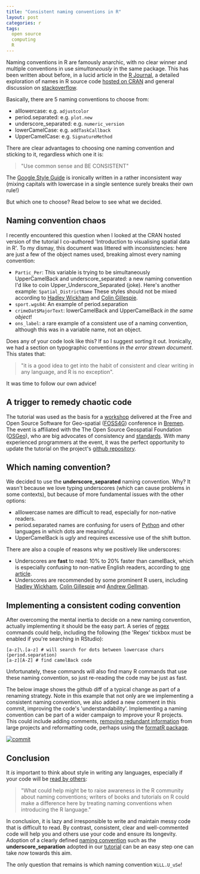 ```yaml
---
title: "Consistent naming conventions in R"
layout: post
categories: r
tags: 
  open source
  computing
  R
---
```



Naming conventions in R are famously anarchic, with no clear winner and multiple conventions in use *simultaneously* in the same package. This has been written about before, in a lucid article in the [R Journal](http://journal.r-project.org/archive/2012-2/RJournal_2012-2_Baaaath.pdf), a detailed exploration of names in R source code [hosted on CRAN](http://cran.r-project.org/web/packages/rockchalk/vignettes/Rstyle.pdf) and general discussion on [stackoverflow](http://stackoverflow.com/questions/1944910/what-is-your-preferred-style-for-naming-variables-in-r).

Basically, there are 5 naming conventions to choose from:

-   alllowercase: e.g. `adjustcolor`
-   period.separated: e.g. `plot.new`
-   underscore\_separated: e.g. `numeric_version`
-   lowerCamelCase: e.g. `addTaskCallback`
-   UpperCamelCase: e.g. `SignatureMethod`

There are clear advantages to choosing one naming convention and sticking to it, regardless which one it is:

> "Use common sense and BE CONSISTENT"

The [Google Style Guide](https://google-styleguide.googlecode.com/svn/trunk/Rguide.xml) is ironically written in a rather inconsistent way (mixing capitals with lowercase in a single sentence surely breaks their own rule!)

But which one to choose? Read below to see what we decided.

<!--more-->

Naming convention chaos
-----------------------

I recently encountered this question when I looked at the CRAN hosted version of the tutorial I co-authored 'Introduction to visualising spatial data in R'. To my dismay, this document was littered with inconsistencies: here are just a few of the object names used, breaking almost every naming convention:

-   `Partic_Per`: This variable is trying to be simultaneously UpperCamelBack and underscore\_separated: a new naming convention I'd like to coin Upper\_Underscore\_Separated (joke). Here's another example: `Spatial_DistrictName` These styles should not be mixed according to [Hadley Wickham](http://adv-r.had.co.nz/Style.html) and [Colin Gillespie](http://csgillespie.wordpress.com/2010/11/23/r-style-guide/).
-   `sport.wgs84`: An example of period.separation
-   `crimeDat$MajorText`: lowerCamelBack and UpperCamelBack *in the same object*!
-   `ons_label`: a rare example of a consistent use of a naming convention, although this was in a variable name, not an object.

Does any of your code look like this? If so I suggest sorting it out. Ironically, we had a section on typographic conventions *in the error strewn document*. This states that:

> "it is a good idea to get into the habit of consistent and clear writing in any language, and R is no exception".

It was time to follow our own advice!

A trigger to remedy chaotic code
--------------------------------

The tutorial was used as the basis for a [workshop](http://foss4g-e.org/content/using-r-command-line-gis) delivered at the Free and Open Source Software for Geo-spatial ([FOSS4G](http://foss4g.org/)) conference in [Bremen](http://foss4g-e.org/). The event is affiliated with the The Open Source Geospatial Foundation ([OSGeo](http://www.osgeo.org/)), who are big advocates of consistency and [standards](http://live.osgeo.org/en/standards/standards.html). With many experienced programmers at the event, it was the perfect opportunity to update the tutorial on the project's [github repository](https://github.com/Robinlovelace/Creating-maps-in-R).

Which naming convention?
------------------------

We decided to use the **underscore\_separated** naming convention. Why? It wasn't because we love typing underscores (which can cause problems in some contexts), but because of more fundamental issues with the other options:

-   alllowercase names are difficult to read, especially for non-native readers.
-   period.separated names are confusing for users of [Python](http://python4astronomers.github.io/python/objects.html) and other languages in which dots are meaningful.
-   UpperCamelBack is *ugly* and requires excessive use of the shift button.

There are also a couple of reasons why we positively like underscores:

-   Underscores are **fast** to read: 10% to 20% faster than camelBack, which is especially confusing to non-native English readers, according to [one article](http://whathecode.wordpress.com/2011/02/10/camelcase-vs-underscores-scientific-showdown/).
-   Underscores are recommended by some prominent R users, including [Hadley Wickham](http://adv-r.had.co.nz/Style.html), [Colin Gillespie](http://csgillespie.wordpress.com/2010/11/23/r-style-guide/) and [Andrew Gellman](http://andrewgelman.com/2012/08/28/migrating-from-dot-to-underscore/).

Implementing a consistent coding convention
-------------------------------------------

After overcoming the mental inertia to decide on a new naming convention, actually implementing it should be the easy part. A series of [regex](http://robinlovelace.net/r/2014/04/14/regex-in-R-RStudio.html) commands could help, including the following (the 'Regex' tickbox must be enabled if you're searching in RStudio):

    [a-z]\.[a-z] # will search for dots between lowercase chars (period.separation)
    [a-z][A-Z] # find camelBack code

Unfortunately, these commands will also find many R commands that use these naming convention, so just re-reading the code may be just as fast.

The below image shows the github diff of a typical change as part of a renaming strategy. Note in this example that not only are we implementing a consistent naming convention, we also added a new comment in this commit, improving the code's 'understandability'. Implementing a naming convention can be part of a wider campaign to improve your R projects. This could include adding comments, [removing redundant information](http://robinlovelace.net/r/2014/06/25/pruning-a-giant-gh-repo.html) from large projects and reformatting code, perhaps using the [formatR package](http://cran.r-project.org/web/packages/formatR/index.html).

[![commit](https://dl.dropboxusercontent.com/u/15008199/img/r_style.png)](https://github.com/Robinlovelace/Creating-maps-in-R/commit/b6729590a5c9bbf3f4e5332c46e57c732412345c)

Conclusion
----------

It *is* important to think about style in writing any languages, especially if your code will be [read by others](http://journal.r-project.org/archive/2012-2/RJournal_2012-2_Baaaath.pdf):

> "What could help might be to raise awareness in the R community about naming conventions; writers of books and tutorials on R could make a difference here by treating naming conventions when introducing the R language."

In conclusion, it is lazy and irresponsible to write and maintain messy code that is difficult to read. By contrast, consistent, clear and well-commented code will help you and others use your code and ensure its longevity. Adoption of a clearly defined [naming convention](http://en.wikipedia.org/wiki/Naming_convention_%28programming%29) such as the **underscore\_separation** adopted in our [tutorial](https://github.com/Robinlovelace/Creating-maps-in-R/raw/master/intro-spatial-rl.pdf) can be an easy step one can take *now* towards this aim.

The only question that remains is which naming convention `WiLL.U_uSe`!
